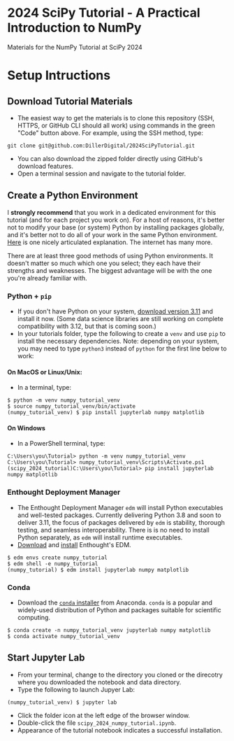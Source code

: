 # 2024 SciPy Tutorial - A Practical Introduction to NumPy

Materials for the NumPy Tutorial at SciPy 2024

# Setup Intructions

## Download Tutorial Materials

- The easiest way to get the materials is to clone this repository (SSH, HTTPS, or GitHub CLI should all work) using commands in the green "Code" button above.  For example, using the SSH method, type:

```
git clone git@github.com:DillerDigital/2024SciPyTutorial.git
```

- You can also download the zipped folder directly using GitHub's download features.
- Open a terminal session and navigate to the tutorial folder.


## Create a Python Environment
I **strongly recommend** that you work in a dedicated environment for this tutorial (and for each project you work on).  For a host of reasons, it's better not to modify your base (or system) Python by installing packages globally, and it's better not to do all of your work in the same Python environment.  [Here](https://stackoverflow.com/a/41972262/1001165) is one nicely articulated explanation.  The internet has many more.

There are at least three good methods of using Python environments.  It doesn't matter so much which one you select;  they each have their strengths and weaknesses.  The biggest advantage will be with the one you're already familiar with.

### Python + `pip`
- If you don't have Python on your system, [download version 3.11](https://www.python.org/downloads/release/python-3119/) and install it now.  (Some data science libraries are still working on complete compatibility with 3.12, but that is coming soon.)
- In your tutorials folder, type the following to create a `venv` and use `pip` to install the necessary dependencies.  Note:  depending on your system, you may need to type `python3` instead of `python` for the first line below to work:

#### On MacOS or Linux/Unix:
- In a terminal, type:
```
$ python -m venv numpy_tutorial_venv
$ source numpy_tutorial_venv/bin/activate
(numpy_tutorial_venv) $ pip install jupyterlab numpy matplotlib
```

#### On Windows
- In a PowerShell terminal, type:
```
C:\Users\you\Tutorial> python -m venv numpy_tutorial_venv
C:\Users\you\Tutorial> numpy_tutorial_venv\Scripts\Activate.ps1
(scipy_2024_tutorial)C:\Users\you\Tutorial> pip install jupyterlab numpy matplotlib
```

### Enthought Deployment Manager
- The Enthought Deployment Manager `edm` will install Python executables and well-tested packages.  Currently delivering Python 3.8 and soon to deliver 3.11, the focus of packages delivered by `edm` is stability, thorough testing, and seamless interoperability.  There is is no need to install Python separately, as `edm` will install runtime executables.
- [Download](https://assets.enthought.com/downloads/edm/) and [install](http://docs.enthought.com/edm/installation.html) Enthought's EDM.
```
$ edm envs create numpy_tutorial
$ edm shell -e numpy_tutorial
(numpy_tutorial) $ edm install jupyterlab numpy matplotlib
```

### Conda
- Download the [`conda` installer](https://www.anaconda.com/download/) from Anaconda.  `conda` is a popular and widely-used distribution of Python and packages suitable for scientific computing.
```
$ conda create -n numpy_tutorial_venv jupyterlab numpy matplotlib
$ conda activate numpy_tutorial_venv
```

## Start Jupyter Lab
- From your terminal, change to the directory you cloned or the direcotry where you downloaded the notebook and data directory.
- Type the following to launch Jupyer Lab:

```
(numpy_tutorial_venv) $ jupyter lab
```

- Click the folder icon at the left edge of the browser window.
- Double-click the file `scipy_2024_numpy_tutorial.ipynb`.
- Appearance of the tutorial notebook indicates a successful installation.
